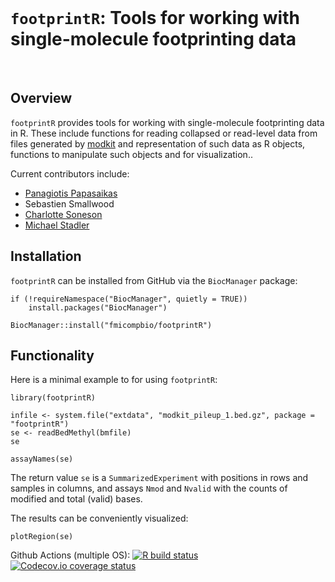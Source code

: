 <br>

# `footprintR`: Tools for working with single-molecule footprinting data

<br>

## Overview

`footprintR` provides tools for working with single-molecule footprinting data
in R. These include functions for reading collapsed or read-level data from
files generated by [modkit](https://nanoporetech.github.io/modkit) and
representation of such data as R objects, functions to manipulate such objects
and for visualization..

Current contributors include:

- [Panagiotis Papasaikas](https://github.com/ppapasaikas)
- Sebastien Smallwood
- [Charlotte Soneson](https://github.com/csoneson)
- [Michael Stadler](https://github.com/mbstadler)

## Installation

`footprintR` can be installed from GitHub via the 
`BiocManager` package:

```
if (!requireNamespace("BiocManager", quietly = TRUE))
    install.packages("BiocManager")

BiocManager::install("fmicompbio/footprintR")
```

## Functionality

Here is a minimal example to for using `footprintR`:

```
library(footprintR)

infile <- system.file("extdata", "modkit_pileup_1.bed.gz", package = "footprintR")
se <- readBedMethyl(bmfile)
se

assayNames(se)
```

The return value `se` is a `SummarizedExperiment` with positions in rows and
samples in columns, and assays `Nmod` and `Nvalid` with the counts of modified
and total (valid) bases.

The results can be conveniently visualized:
```
plotRegion(se)
```
<!--
<img src="man/figures/monaLisa_binning_small.png" align="center" alt="binning" width="412px"/>
-->

<!-- badges: start -->
Github Actions (multiple OS): [![R build status](https://github.com/fmicompbio/footprintR/workflows/R-CMD-check/badge.svg)](https://github.com/fmicompbio/footprintR/actions) [![Codecov.io coverage status](https://codecov.io/github/fmicompbio/footprintR/coverage.svg?branch=master)](https://codecov.io/github/fmicompbio/footprintR)
<!-- badges: end -->

